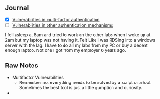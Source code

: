 ## Journal
- [x] [Vulnerabilities in multi-factor authentication](https://portswigger.net/web-security/authentication/multi-factor) 
- [ ] [Vulnerabilities in other authentication mechanisms](https://portswigger.net/web-security/authentication/other-mechanisms)

 I fell asleep at 8am and tried to work on the other labs when I woke up at 2am but my laptop was not having it. Felt Like I was RDSing into a windows server with the lag. I have to do all my labs from my PC or buy a decent enough laptop. Not one I got from my employer 6 years ago.

## Raw Notes
- Multifactor Vulnerabilities
	- Remember not everything needs to be solved by a script or a tool. Sometimes the best tool is just a little gumption and curiosity.
- 